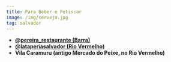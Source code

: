 ```yaml
---
title: Para Beber e Petiscar
image: /img/cerveja.jpg
tag: salvador
---
```


- **[@pereira_restaurante (Barra)](https://www.instagram.com/pereira_restaurante/)**
- **[@lataperiasalvador (Rio Vermelho)](https://www.instagram.com/lataperiasalvador/)**
- **Vila Caramuru (antigo Mercado do Peixe, no Rio Vermelho)**
